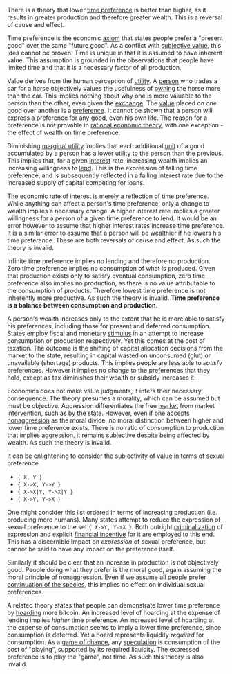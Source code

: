 There is a theory that lower [time preference](https://en.m.wikipedia.org/wiki/Time_preference) is better than higher, as it results in greater production and therefore greater wealth. This is a reversal of cause and effect.

Time preference is the economic [axiom](https://en.m.wikipedia.org/wiki/Axiom) that states people prefer a "present good" over the same "future good". As a conflict with [subjective value](https://en.m.wikipedia.org/wiki/Subjective_theory_of_value), this idea cannot be proven. Time is unique in that it is assumed to have inherent value. This assumption is grounded in the observations that people have limited time and that it is a necessary factor of all production.

Value derives from the human perception of [utility](Glossary#utility). A [person](Glossary#person) who trades a car for a horse objectively values the usefulness of [owning](Glossary#owner) the horse more than the car. This implies nothing about why one is more valuable to the person than the other, even given the [exchange](Glossary#exchange). The [value](Glossary#value) placed on one good over another is a [preference](https://en.wikipedia.org/wiki/Preference#Economics). It cannot be shown that a person will express a preference for any good, even his own life. The reason for a preference is not provable in [rational economic theory](https://en.wikipedia.org/wiki/Catallactics), with one exception - the effect of wealth on time preference.

Diminishing [marginal utility](https://en.m.wikipedia.org/wiki/Marginal_utility) implies that each additional [unit](Glossary#unit) of a good accumulated by a person has a lower utility to the person than the previous. This implies that, for a given [interest](Glossary#interest) rate, increasing wealth implies an increasing willingness to [lend](Glossary#lend). This is the expression of falling time preference, and is subsequently reflected in a falling interest rate due to the increased supply of capital competing for loans.

The economic rate of interest is merely a reflection of time preference. While anything can affect a person's time preference, only a change to wealth implies a necessary change. A higher interest rate implies a greater willingness for a person of a given time preference to lend. It would be an error however to assume that higher interest rates increase time preference. It is a similar error to assume that a person will be wealthier if he lowers his time preference. These are both reversals of cause and effect. As such the theory is invalid.

Infinite time preference implies no lending and therefore no production. Zero time preference implies no consumption of what is produced. Given that production exists only to satisfy eventual consumption, zero time preference also implies no production, as there is no value attributable to the consumption of products. Therefore lowest time preference is not inherently more productive. As such the theory is invalid. **Time preference is a balance between consumption and production.**

A person's wealth increases only to the extent that he is more able to satisfy his preferences, including those for present and deferred consumption. States employ fiscal and monetary [stimulus](https://en.m.wikipedia.org/wiki/Stimulus_(economics)) in an attempt to increase consumption or production respectively. Yet this comes at the cost of taxation. The outcome is the shifting of capital allocation decisions from the market to the state, resulting in capital wasted on unconsumed (glut) or unavailable (shortage) products. This implies people are less able to *satisfy* preferences. However it implies no change to the preferences that they hold, except as tax diminishes their wealth or subsidy increases it.

Economics does not make value judgments, it infers their necessary consequence. The theory presumes a morality, which can be assumed but must be objective. Aggression differentiates the free [market](Glossary#market) from market intervention, such as by the [state](Glossary#state). However, even if one accepts [nonaggression](https://en.m.wikipedia.org/wiki/Non-aggression_principle) as the moral divide, no moral distinction between higher and lower time preference exists. There is no ratio of consumption to production that implies aggression, it remains subjective despite being affected by wealth. As such the theory is invalid.

It can be enlightening to consider the subjectivity of value in terms of sexual preference.

* `{ X, Y }`
* `{ X->X, Y->Y }`
* `{ X->X|Y, Y->X|Y }`
* `{ X->Y, Y->X }`

One might consider this list ordered in terms of increasing production (i.e. producing more humans). Many states attempt to reduce the expression of sexual preference to the set `{ X->Y, Y->X }`. Both outright [criminalization](https://en.m.wikipedia.org/wiki/LGBT_rights_by_country_or_territory) of expression and explicit [financial incentive](https://en.m.wikipedia.org/wiki/Marriage_promotion) for it are employed to this end. This has a discernible impact on *expression* of sexual preference, but cannot be said to have any impact on the preference itself.

Similarly it should be clear that an increase in production is not objectively good. People doing what they prefer is the moral good, again assuming the moral principle of nonaggression. Even if we assume all people prefer [continuation of the species](https://futurism.com/in-order-to-ensure-human-survival-we-must-become-a-multi-planetary-species), this implies no effect on individual sexual preferences.

A related theory states that people can demonstrate lower time preference by [hoarding](Glossary#hoard) more bitcoin. An increased level of hoarding at the expense of lending implies *higher* time preference. An increased level of hoarding at the expense of consumption seems to imply a lower time preference, since consumption is deferred. Yet a hoard represents liquidity *required* for consumption. As a [game of chance](https://en.wikipedia.org/wiki/Game_of_chance), any [speculation](Glossary#speculation) is consumption of the cost of "playing", supported by its required liquidity. The expressed preference is to play the "game", not time. As such this theory is also invalid.